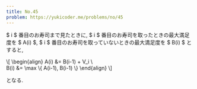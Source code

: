 ```yaml
---
title: No.45
problem: https://yukicoder.me/problems/no/45
---
```

$ i $ 番目のお寿司まで見たときに, $ i $ 番目のお寿司を取ったときの最大満足度を $ A(i) $, $ i $ 番目のお寿司を取っていないときの最大満足度を $ B(i) $ とすると,

\\[
\begin{align}
A(i) &= B(i-1) + V_i \\\
B(i) &= \max \\{ A(i-1), B(i-1) \\}
\end{align}
\\]

となる.
